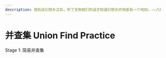```yaml
---
description: 我到达幻想乡之后，听了天狗她们的话才知道幻想乡的地底有一个地狱。——八坂神奈子
---
```


# 并查集 Union Find Practice

Stage 1: 简易并查集
